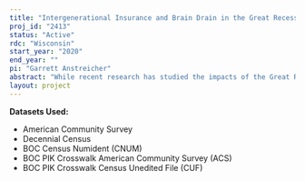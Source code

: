 ```yaml
---
title: "Intergenerational Insurance and Brain Drain in the Great Recession"
proj_id: "2413"
status: "Active"
rdc: "Wisconsin"
start_year: "2020"
end_year: ""
pi: "Garrett Anstreicher"
abstract: "While recent research has studied the impacts of the Great Recession on the wages and employment of young adults, less is known about how their parents protected them from the economic crash. By linking young adults in the American Community Survey to themselves in the Decennial Census to obtain their parental information, we intend to investigate how the impact of the Great Recession on the earnings, migration, and educational attainment of youth differed based on the socioeconomic status of their parents. We expect to find substantial heterogeneity within young adults, with the children of wealthier parents being more likely to take protective actions such as delaying labor force entry via the pursuit of higher education and leaving areas that were impacted worse by the Great Recession, while the children of disadvantaged parents being less so. These asymmetric responses and the flight of talented youth from areas adversely affected by the Great Recession may in turn be important in explaining the stark differences in post-recession recoveries observed between urban and rural locations in the United States."
layout: project
---
```


**Datasets Used:**

  - American Community Survey 
  - Decennial Census 
  - BOC Census Numident (CNUM) 
  - BOC PIK Crosswalk American Community Survey (ACS) 
  - BOC PIK Crosswalk Census Unedited File (CUF) 

